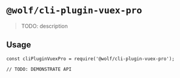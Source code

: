 # `@wolf/cli-plugin-vuex-pro`

> TODO: description

## Usage

```
const cliPluginVuexPro = require('@wolf/cli-plugin-vuex-pro');

// TODO: DEMONSTRATE API
```
